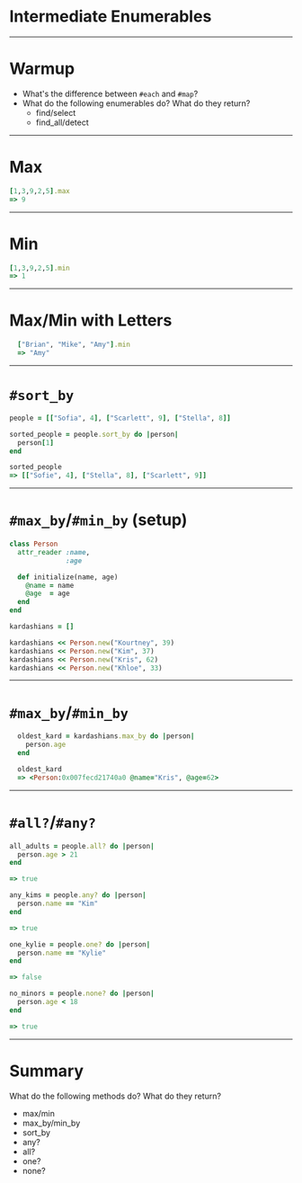 # Intermediate Enumerables

---

# Warmup

* What's the difference between `#each` and `#map`?
* What do the following enumerables do? What do they return?
    * find/select
    * find_all/detect

---

# Max

```ruby
[1,3,9,2,5].max
=> 9
```

---

# Min

```ruby
[1,3,9,2,5].min
=> 1
```

---

# Max/Min with Letters

```ruby
  ["Brian", "Mike", "Amy"].min
  => "Amy"
```

---

# `#sort_by`

```ruby
people = [["Sofia", 4], ["Scarlett", 9], ["Stella", 8]]

sorted_people = people.sort_by do |person|
  person[1]
end

sorted_people
=> [["Sofie", 4], ["Stella", 8], ["Scarlett", 9]]
```

---

# `#max_by`/`#min_by` (setup)

```ruby
class Person
  attr_reader :name,
              :age

  def initialize(name, age)
    @name = name
    @age  = age
  end
end

kardashians = []

kardashians << Person.new("Kourtney", 39)
kardashians << Person.new("Kim", 37)
kardashians << Person.new("Kris", 62)
kardashians << Person.new("Khloe", 33)
```

---

# `#max_by`/`#min_by`

```ruby
  oldest_kard = kardashians.max_by do |person|
    person.age
  end

  oldest_kard
  => <Person:0x007fecd21740a0 @name="Kris", @age=62>
```

---

# `#all?`/`#any?`

```ruby
all_adults = people.all? do |person|
  person.age > 21
end

=> true

any_kims = people.any? do |person|
  person.name == "Kim"
end

=> true

one_kylie = people.one? do |person|
  person.name == "Kylie"
end

=> false

no_minors = people.none? do |person|
  person.age < 18
end

=> true
```

---

# Summary

What do the following methods do? What do they return?

* max/min
* max_by/min_by
* sort_by
* any?
* all?
* one?
* none?
